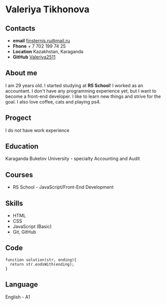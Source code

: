 # Valeriya Tikhonova

## Contacts

- **email** finsternis.ru@mail.ru
- **Fhone** + 7 702 199 74 25
- **Location** Kazakhstan, Karaganda
- **GitHub** [Valeriya2511](https://github.com/Valeriya2511)

## About me

I am 29 years old. I started studying at **RS School**! I worked as an accountant. I don't have any programming experience yet, but I want to become a front-end developer. I like to learn new things and strive for the goal. I also love coffee, cats and playing ps4.

## Progect

I do not have work experience


## Education

Karaganda Buketov University - specialty Accounting and Audit

## Courses

- RS School - JavaScript/Front-End Development

## Skills

- HTML
- CSS
- JavaScript (Basic)
- Git, GitHub

## Code

```
function solution(str, ending){
  return str.endsWith(ending);
}
```
## Language

English - A1